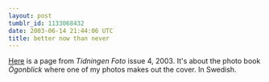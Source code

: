 ```yaml
---
layout: post
tumblr_id: 1133068432
date: 2003-06-14 21:44:06 UTC
title: better now than never
---
```


<a href="http://rasmusandersson.se/rp13/stuff/foto_4-2003.jpg" target="_blank">Here</a> is a page from <i>Tidningen Foto</i> issue 4, 2003. It's about the photo book <i>Ögonblick</i> where one of my photos makes out the cover. In Swedish.

